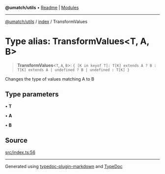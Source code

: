 **@umatch/utils** • [Readme](../../index.md) \| [Modules](../../modules.md)

***

[@umatch/utils](../../modules.md) / [index](../index.md) / TransformValues

# Type alias: TransformValues\<T, A, B\>

> **TransformValues**\<`T`, `A`, `B`\>: `{ [K in keyof T]: T[K] extends A ? B : T[K] extends A | undefined ? B | undefined : T[K] }`

Changes the type of values matching A to B

## Type parameters

• **T**

• **A**

• **B**

## Source

[src/index.ts:56](https://github.com/umatch-oficial/utils/blob/c1935bc/src/index.ts#L56)

***

Generated using [typedoc-plugin-markdown](https://www.npmjs.com/package/typedoc-plugin-markdown) and [TypeDoc](https://typedoc.org/)
